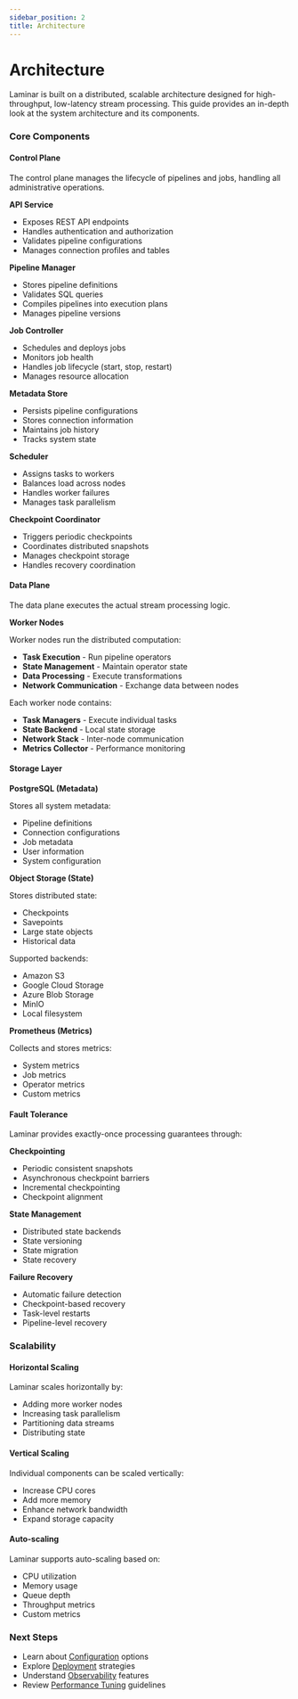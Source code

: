 ```yaml
---
sidebar_position: 2
title: Architecture
---
```


# Architecture

Laminar is built on a distributed, scalable architecture designed for high-throughput, low-latency stream processing. This guide provides an in-depth look at the system architecture and its components.

### Core Components

#### Control Plane

The control plane manages the lifecycle of pipelines and jobs, handling all administrative operations.

**API Service**

* Exposes REST API endpoints
* Handles authentication and authorization
* Validates pipeline configurations
* Manages connection profiles and tables

**Pipeline Manager**

* Stores pipeline definitions
* Validates SQL queries
* Compiles pipelines into execution plans
* Manages pipeline versions

**Job Controller**

* Schedules and deploys jobs
* Monitors job health
* Handles job lifecycle (start, stop, restart)
* Manages resource allocation

**Metadata Store**

* Persists pipeline configurations
* Stores connection information
* Maintains job history
* Tracks system state

**Scheduler**

* Assigns tasks to workers
* Balances load across nodes
* Handles worker failures
* Manages task parallelism

**Checkpoint Coordinator**

* Triggers periodic checkpoints
* Coordinates distributed snapshots
* Manages checkpoint storage
* Handles recovery coordination

#### Data Plane

The data plane executes the actual stream processing logic.

**Worker Nodes**

Worker nodes run the distributed computation:

* **Task Execution** - Run pipeline operators
* **State Management** - Maintain operator state
* **Data Processing** - Execute transformations
* **Network Communication** - Exchange data between nodes

Each worker node contains:

* **Task Managers** - Execute individual tasks
* **State Backend** - Local state storage
* **Network Stack** - Inter-node communication
* **Metrics Collector** - Performance monitoring

#### Storage Layer

**PostgreSQL (Metadata)**

Stores all system metadata:

* Pipeline definitions
* Connection configurations
* Job metadata
* User information
* System configuration

**Object Storage (State)**

Stores distributed state:

* Checkpoints
* Savepoints
* Large state objects
* Historical data

Supported backends:

* Amazon S3
* Google Cloud Storage
* Azure Blob Storage
* MinIO
* Local filesystem

**Prometheus (Metrics)**

Collects and stores metrics:

* System metrics
* Job metrics
* Operator metrics
* Custom metrics

#### Fault Tolerance

Laminar provides exactly-once processing guarantees through:

**Checkpointing**

* Periodic consistent snapshots
* Asynchronous checkpoint barriers
* Incremental checkpointing
* Checkpoint alignment

**State Management**

* Distributed state backends
* State versioning
* State migration
* State recovery

**Failure Recovery**

* Automatic failure detection
* Checkpoint-based recovery
* Task-level restarts
* Pipeline-level recovery

### Scalability

#### Horizontal Scaling

Laminar scales horizontally by:

* Adding more worker nodes
* Increasing task parallelism
* Partitioning data streams
* Distributing state

#### Vertical Scaling

Individual components can be scaled vertically:

* Increase CPU cores
* Add more memory
* Enhance network bandwidth
* Expand storage capacity

#### Auto-scaling

Laminar supports auto-scaling based on:

* CPU utilization
* Memory usage
* Queue depth
* Throughput metrics
* Custom metrics

### Next Steps

* Learn about [Configuration](docs/concepts/configuration/) options
* Explore [Deployment](deployment/overview/) strategies
* Understand [Observability](observability/intro/) features
* Review [Performance Tuning](docs/concepts/configuration/#performance-tuning) guidelines
